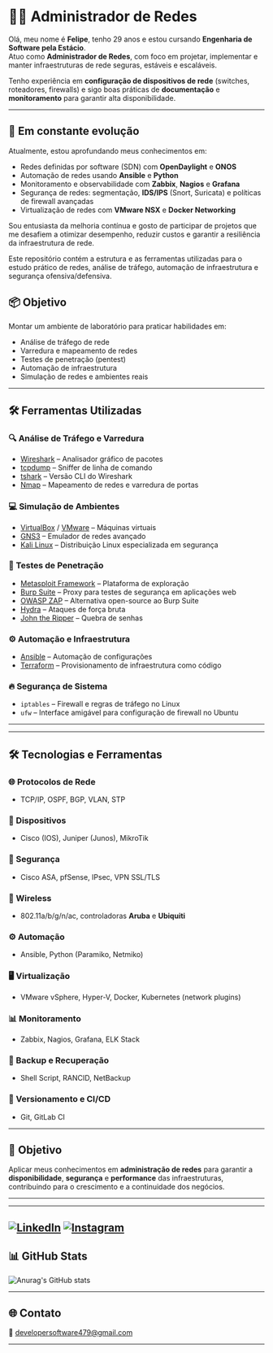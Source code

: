 # 👨‍💻 Administrador de Redes

Olá, meu nome é **Felipe**, tenho 29 anos e estou cursando **Engenharia de Software pela Estácio**.  
Atuo como **Administrador de Redes**, com foco em projetar, implementar e manter infraestruturas de rede seguras, estáveis e escaláveis.

Tenho experiência em **configuração de dispositivos de rede** (switches, roteadores, firewalls) e sigo boas práticas de **documentação** e **monitoramento** para garantir alta disponibilidade.

---

## 🚀 Em constante evolução

Atualmente, estou aprofundando meus conhecimentos em:

- Redes definidas por software (SDN) com **OpenDaylight** e **ONOS**
- Automação de redes usando **Ansible** e **Python**
- Monitoramento e observabilidade com **Zabbix**, **Nagios** e **Grafana**
- Segurança de redes: segmentação, **IDS/IPS** (Snort, Suricata) e políticas de firewall avançadas
- Virtualização de redes com **VMware NSX** e **Docker Networking**

Sou entusiasta da melhoria contínua e gosto de participar de projetos que me desafiem a otimizar desempenho, reduzir custos e garantir a resiliência da infraestrutura de rede.

Este repositório contém a estrutura e as ferramentas utilizadas para o estudo prático de redes, análise de tráfego, automação de infraestrutura e segurança ofensiva/defensiva.

## 📦 Objetivo

Montar um ambiente de laboratório para praticar habilidades em:
- Análise de tráfego de rede
- Varredura e mapeamento de redes
- Testes de penetração (pentest)
- Automação de infraestrutura
- Simulação de redes e ambientes reais

---

## 🛠️ Ferramentas Utilizadas

### 🔍 Análise de Tráfego e Varredura
- [Wireshark](https://www.wireshark.org/) – Analisador gráfico de pacotes
- [tcpdump](https://www.tcpdump.org/) – Sniffer de linha de comando
- [tshark](https://www.wireshark.org/docs/man-pages/tshark.html) – Versão CLI do Wireshark
- [Nmap](https://nmap.org/) – Mapeamento de redes e varredura de portas

### 💻 Simulação de Ambientes
- [VirtualBox](https://www.virtualbox.org/) / [VMware](https://www.vmware.com/) – Máquinas virtuais
- [GNS3](https://www.gns3.com/) – Emulador de redes avançado
- [Kali Linux](https://www.kali.org/) – Distribuição Linux especializada em segurança

### 🔐 Testes de Penetração
- [Metasploit Framework](https://www.metasploit.com/) – Plataforma de exploração
- [Burp Suite](https://portswigger.net/burp) – Proxy para testes de segurança em aplicações web
- [OWASP ZAP](https://www.zaproxy.org/) – Alternativa open-source ao Burp Suite
- [Hydra](https://github.com/vanhauser-thc/thc-hydra) – Ataques de força bruta
- [John the Ripper](https://www.openwall.com/john/) – Quebra de senhas

### ⚙️ Automação e Infraestrutura
- [Ansible](https://www.ansible.com/) – Automação de configurações
- [Terraform](https://www.terraform.io/) – Provisionamento de infraestrutura como código

### 🔥 Segurança de Sistema
- `iptables` – Firewall e regras de tráfego no Linux
- `ufw` – Interface amigável para configuração de firewall no Ubuntu

---


---

## 🛠️ Tecnologias e Ferramentas

### 🌐 Protocolos de Rede
- TCP/IP, OSPF, BGP, VLAN, STP

### 🔧 Dispositivos
- Cisco (IOS), Juniper (Junos), MikroTik

### 🔐 Segurança
- Cisco ASA, pfSense, IPsec, VPN SSL/TLS

### 📶 Wireless
- 802.11a/b/g/n/ac, controladoras **Aruba** e **Ubiquiti**

### ⚙️ Automação
- Ansible, Python (Paramiko, Netmiko)

### 🖥️ Virtualização
- VMware vSphere, Hyper-V, Docker, Kubernetes (network plugins)

### 📊 Monitoramento
- Zabbix, Nagios, Grafana, ELK Stack

### 🔄 Backup e Recuperação
- Shell Script, RANCID, NetBackup

### 🚀 Versionamento e CI/CD
- Git, GitLab CI

---

## 🎯 Objetivo

Aplicar meus conhecimentos em **administração de redes** para garantir a **disponibilidade**, **segurança** e **performance** das infraestruturas, contribuindo para o crescimento e a continuidade dos negócios.

---

---

[![LinkedIn](https://img.shields.io/badge/-LinkedIn-0A66C2?style=for-the-badge&logo=linkedin&logoColor=white)](https://www.linkedin.com/in/yorrison-figueiredo-060332361/) 
[![Instagram](https://img.shields.io/badge/-Instagram-E4405F?style=for-the-badge&logo=instagram&logoColor=white)](https://www.instagram.com/felipedev3/)
---

## 📊 GitHub Stats

![Anurag's GitHub stats](https://github-readme-stats.vercel.app/api?username=FelipeYors&show_icons=true&theme=transparent)

---

## 🌐 Contato

📧 developersoftware479@gmail.com  

---

